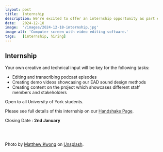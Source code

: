 ```yaml
---
layout: post
title:  Internship
description: We're excited to offer an internship opportunity as part of our project titled Creative and Accessible Content Creation with focus on content creation. You will work closely with our team to help develop creative and accessible content to promote the research project.
date:   2024-12-18
image:  '/images/2024-12-18-internship.jpg'
image-alt: 'Computer screen with video editing software.'
tags:   [internship, hiring]
---  
```


## Internship
Your own creative and technical input will be key for the following tasks:

- Editing and transcribing podcast episodes
- Creating demo videos showcasing our EAD sound design methods
- Creating content on the project which showcases different staff members and stakeholders

Open to all University of York students.

Please see full details of this internship on our [Handshake Page](https://york.joinhandshake.co.uk/jobs/47801/share_preview).

Closing Date : **2nd January**

<br><br>

Photo by <a href="https://unsplash.com/@mattykwong1?utm_content=creditCopyText&utm_medium=referral&utm_source=unsplash">Matthew Kwong</a> on <a href="https://unsplash.com/photos/person-using-macbook-pro-turned-on-qJgW5ewKCO8?utm_content=creditCopyText&utm_medium=referral&utm_source=unsplash">Unsplash</a>.

